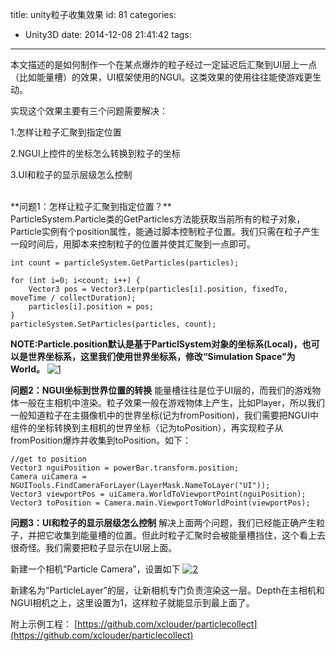 title: unity粒子收集效果
id: 81
categories:
  - Unity3D
date: 2014-12-08 21:41:42
tags:
---

本文描述的是如何制作一个在某点爆炸的粒子经过一定延迟后汇聚到UI层上一点（比如能量槽）的效果，UI框架使用的NGUI。这类效果的使用往往能使游戏更生动。

实现这个效果主要有三个问题需要解决：

1.怎样让粒子汇聚到指定位置

2.NGUI上控件的坐标怎么转换到粒子的坐标

3.UI和粒子的显示层级怎么控制

<div> </div>
<div>**问题1：怎样让粒子汇聚到指定位置？**</div>
<div>ParticleSystem.Particle类的GetParticles方法能获取当前所有的粒子对象，Particle实例有个position属性，能通过脚本控制粒子位置。我们只需在粒子产生一段时间后，用脚本来控制粒子的位置并使其汇聚到一点即可。</div>

```
int count = particleSystem.GetParticles(particles);

for (int i=0; i<count; i++) {
	Vector3 pos = Vector3.Lerp(particles[i].position, fixedTo, moveTime / collectDuration);
	particles[i].position = pos;
}
particleSystem.SetParticles(particles, count);
```


**NOTE:Particle.position默认是基于ParticlSystem对象的坐标系(Local)，也可以是世界坐标系，这里我们使用世界坐标系，修改“Simulation Space”为World。**
[![](http://xclouder-wordpress.stor.sinaapp.com/uploads/2014/12/1-300x238.png "1")](http://xclouder-wordpress.stor.sinaapp.com/uploads/2014/12/1.png)

**问题2：NGUI坐标到世界位置的转换**
能量槽往往是位于UI层的，而我们的游戏物体一般在主相机中渲染。粒子效果一般在游戏物体上产生，比如Player，所以我们一般知道粒子在主摄像机中的世界坐标(记为fromPosition)，我们需要把NGUI中组件的坐标转换到主相机的世界坐标（记为toPosition），再实现粒子从fromPosition爆炸并收集到toPosition。如下：
```
//get to position
Vector3 nguiPosition = powerBar.transform.position;
Camera uiCamera = NGUITools.FindCameraForLayer(LayerMask.NameToLayer("UI"));
Vector3 viewportPos = uiCamera.WorldToViewportPoint(nguiPosition);
Vector3 toPosition = Camera.main.ViewportToWorldPoint(viewportPos);
```

**问题3：UI和粒子的显示层级怎么控制**
解决上面两个问题，我们已经能正确产生粒子，并把它收集到能量槽的位置。但此时粒子汇聚时会被能量槽挡住，这个看上去很奇怪。我们需要把粒子显示在UI层上面。

新建一个相机“Particle Camera”，设置如下
[![](http://xclouder-wordpress.stor.sinaapp.com/uploads/2014/12/2-211x300.png "2")](http://xclouder-wordpress.stor.sinaapp.com/uploads/2014/12/2.png)

新建名为“ParticleLayer”的层，让新相机专门负责渲染这一层。Depth在主相机和NGUI相机之上，这里设置为1，这样粒子就能显示到最上面了。

附上示例工程：
[https://github.com/xclouder/particlecollect](https://github.com/xclouder/particlecollect)